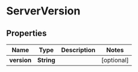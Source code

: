 
# ServerVersion

## Properties
Name | Type | Description | Notes
------------ | ------------- | ------------- | -------------
**version** | **String** |  |  [optional]



